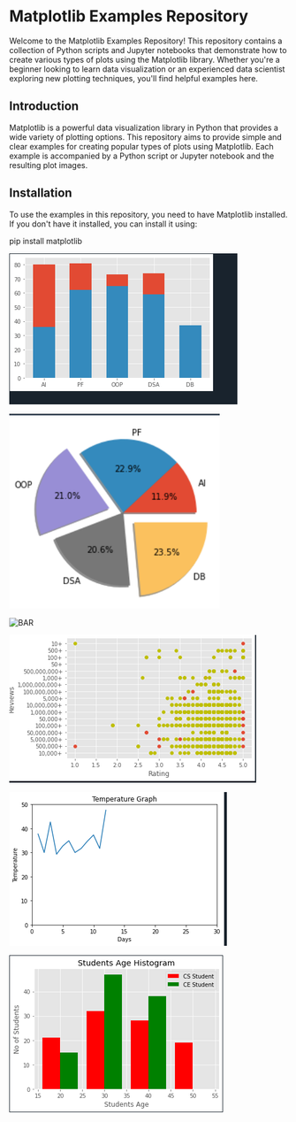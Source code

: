 # Matplotlib Examples Repository

Welcome to the Matplotlib Examples Repository! This repository contains a collection of Python scripts and Jupyter notebooks that demonstrate how to create various types of plots using the Matplotlib library. Whether you're a beginner looking to learn data visualization or an experienced data scientist exploring new plotting techniques, you'll find helpful examples here.

## Introduction

Matplotlib is a powerful data visualization library in Python that provides a wide variety of plotting options. This repository aims to provide simple and clear examples for creating popular types of plots using Matplotlib. Each example is accompanied by a Python script or Jupyter notebook and the resulting plot images.

## Installation

To use the examples in this repository, you need to have Matplotlib installed. If you don't have it installed, you can install it using:

pip install matplotlib


![BAR](BarChart.PNG)

![PIE](PieChart.PNG)

![BAR](BarChartModified.PNG)

![BAR](ScatterChart.PNG)

![BAR](LinearLine.PNG)

![BAR](Histogram.PNG)
